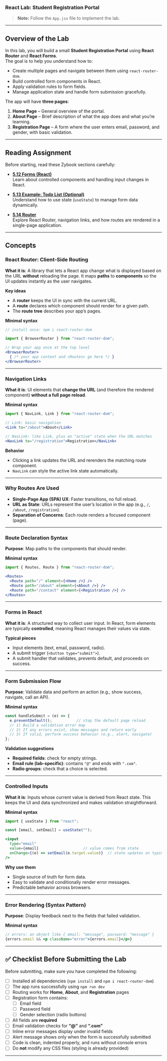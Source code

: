 ### React Lab: Student Registration Portal

> **Note:** Follow the `App.jsx` file to implement the lab.

---

## Overview of the Lab

In this lab, you will build a small **Student Registration Portal** using **React Router** and **React Forms**.  
The goal is to help you understand how to:
- Create multiple pages and navigate between them using `react-router-dom`.
- Build controlled form components in React.
- Apply validation rules to form fields.
- Manage application state and handle form submission gracefully.

The app will have **three pages**:
1. **Home Page** – General overview of the portal.  
2. **About Page** – Brief description of what the app does and what you’re learning.  
3. **Registration Page** – A form where the user enters email, password, and gender, with basic validation.

---

## Reading Assignment

Before starting, read these Zybook sections carefully:

- [**5.12 Forms (React)**](https://learn.zybooks.com/zybook/SWE363Fall2025/chapter/5/section/12)  
  Learn about controlled components and handling input changes in React.

- [**5.13 Example: Todo List (Optional)**](https://learn.zybooks.com/zybook/SWE363Fall2025/chapter/5/section/13)  
  Understand how to use state (`useState`) to manage form data dynamically.

- [**5.14 Router**](https://learn.zybooks.com/zybook/SWE363Fall2025/chapter/5/section/14)  
  Explore React Router, navigation links, and how routes are rendered in a single-page application.

---

## Concepts

### React Router: Client‑Side Routing
**What it is**: A library that lets a React app change what is displayed based on the URL **without** reloading the page. It maps **paths** to **components** so the UI updates instantly as the user navigates.

**Key ideas**
- A **router** keeps the UI in sync with the current URL.
- A **route** declares which component should render for a given path.
- The **route tree** describes your app’s pages.

**Minimal syntax**
```jsx
// install once: npm i react-router-dom

import { BrowserRouter } from "react-router-dom";

// Wrap your app once at the top level
<BrowserRouter>
  { /* your app content and <Routes> go here */ }
</BrowserRouter>
```

---

### Navigation Links
**What it is**: UI elements that **change the URL** (and therefore the rendered component) **without a full page reload**.

**Minimal syntax**
```jsx
import { NavLink, Link } from "react-router-dom";

// Link: basic navigation
<Link to="/about">About</Link>

// NavLink: like Link, plus an "active" state when the URL matches
<NavLink to="/registration">Registration</NavLink>
```

**Behavior**
- Clicking a link updates the URL and rerenders the matching route component.
- `NavLink` can style the active link state automatically.

---

### Why Routes Are Used
- **Single‑Page App (SPA) UX**: Faster transitions, no full reload.
- **URL as State**: URLs represent the user’s location in the app (e.g., `/`, `/about`, `/registration`).
- **Separation of Concerns**: Each route renders a focused component (page).

---

### Route Declaration Syntax
**Purpose**: Map paths to the components that should render.

**Minimal syntax**
```jsx
import { Routes, Route } from "react-router-dom";

<Routes>
  <Route path="/" element={<Home />} />
  <Route path="/about" element={<About />} />
  <Route path="/contact" element={<Registration />} />
</Routes>
```

---

### Forms in React
**What it is**: A structured way to collect user input. In React, form elements are typically **controlled**, meaning React manages their values via state.

**Typical pieces**
- Input elements (text, email, password, radio).
- A submit trigger (`<button type="submit">`).
- A submit handler that validates, prevents default, and proceeds on success.

---

### Form Submission Flow
**Purpose**: Validate data and perform an action (e.g., show success, navigate, call an API).

**Minimal syntax**
```jsx
const handleSubmit = (e) => {
  e.preventDefault();           // stop the default page reload
  // 1) Build a validation error map
  // 2) If any errors exist, show messages and return early
  // 3) If valid, perform success behavior (e.g., alert, navigate)
};
```

**Validation suggestions**
- **Required fields**: check for empty strings.
- **Email rule (lab-specific)**: contains `"@"` and ends with `".com"`.
- **Radio groups**: check that a choice is selected.

---

### Controlled Inputs
**What it is**: Inputs whose current value is derived from React state. This keeps the UI and data synchronized and makes validation straightforward.

**Minimal syntax**
```jsx
import { useState } from "react";

const [email, setEmail] = useState("");

<input
  type="email"
  value={email}                    // value comes from state
  onChange={(e) => setEmail(e.target.value)}  // state updates on typing
/>
```

**Why use them**
- Single source of truth for form data.
- Easy to validate and conditionally render error messages.
- Predictable behavior across browsers.

---

### Error Rendering (Syntax Pattern)
**Purpose**: Display feedback next to the fields that failed validation.

**Minimal syntax**
```jsx
// errors: an object like { email: "message", password: "message" }
{errors.email && <p className="error">{errors.email}</p>}
```

---

## ✅ Checklist Before Submitting the Lab

Before submitting, make sure you have completed the following:

- [ ] Installed all dependencies (`npm install` and `npm i react-router-dom`)
- [ ] The app runs successfully using `npm run dev`
- [ ] Routing works for **Home**, **About**, and **Registration** pages
- [ ] Registration form contains:
  - [ ] Email field  
  - [ ] Password field  
  - [ ] Gender selection (radio buttons)
- [ ] All fields are **required**
- [ ] Email validation checks for **“@”** and **“.com”**
- [ ] Inline error messages display under invalid fields
- [ ] Alert message shows only when the form is successfully submitted
- [ ] Code is clean, indented properly, and runs without console errors
- [ ] Do **not** modify any CSS files (styling is already provided)

---
